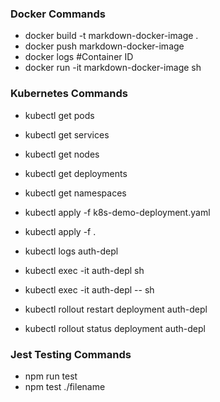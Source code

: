 ### Docker Commands

- docker build -t markdown-docker-image .
- docker push markdown-docker-image
- docker logs #Container ID
- docker run -it markdown-docker-image sh


### Kubernetes Commands

- kubectl get pods
- kubectl get services
- kubectl get nodes
- kubectl get deployments
- kubectl get namespaces

- kubectl apply -f k8s-demo-deployment.yaml
- kubectl apply -f .

- kubectl logs auth-depl

- kubectl exec -it auth-depl sh
- kubectl exec -it auth-depl -- sh

- kubectl rollout restart deployment auth-depl
- kubectl rollout status deployment auth-depl

### Jest Testing Commands

- npm run test
- npm test ./filename